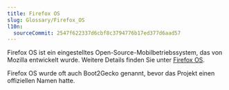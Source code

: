 ```yaml
---
title: Firefox OS
slug: Glossary/Firefox_OS
l10n:
  sourceCommit: 2547f622337d6cbf8c3794776b17ed377d6aad57
---
```


Firefox OS ist ein eingestelltes Open-Source-Mobilbetriebssystem, das von Mozilla entwickelt wurde. Weitere Details finden Sie unter [Firefox OS](https://en.wikipedia.org/wiki/Firefox_OS).

Firefox OS wurde oft auch Boot2Gecko genannt, bevor das Projekt einen offiziellen Namen hatte.
